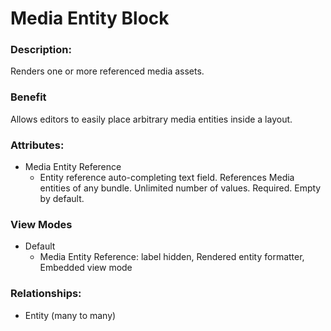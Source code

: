 # Media Entity Block

### Description:
Renders one or more referenced media assets.

### Benefit
Allows editors to easily place arbitrary media entities inside a layout.

### Attributes:

* Media Entity Reference
    - Entity reference auto-completing text field. References Media entities
      of any bundle. Unlimited number of values. Required. Empty by default.

### View Modes

* Default
    - Media Entity Reference: label hidden, Rendered entity formatter, Embedded
      view mode

### Relationships:

* Entity (many to many)

